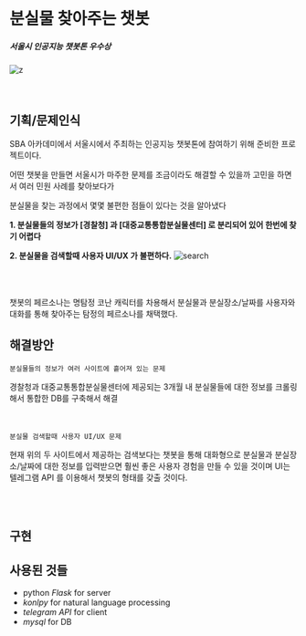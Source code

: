 # 분실물 찾아주는 챗봇
##### 서울시 인공지능 챗봇톤 우수상 
![z](https://user-images.githubusercontent.com/48001039/74924939-b58aaf00-5416-11ea-85c5-d60c7f118c6e.png)
<br><br><br>

## 기획/문제인식

SBA 아카데미에서 서울시에서 주최하는 인공지능 챗봇톤에 참여하기 위해 준비한 프로젝트이다.  

어떤 챗봇을 만들면 서울시가 마주한 문제를 조금이라도 해결할 수 있을까 고민을 하면서 여러 민원 사례를  찾아보다가  

분실물을 찾는 과정에서 몇몇 불편한 점들이 있다는 것을 알아냈다  

__1. 분실물들의 정보가 [경찰청] 과 [대중교통통합분실물센터] 로 분리되어 있어 한번에 찾기 어렵다__

__2. 분실물을 검색할때 사용자 UI/UX 가 불편하다.__
![search](https://user-images.githubusercontent.com/48001039/74925963-7f4e2f00-5418-11ea-87f3-79501d39921b.PNG)

<br><br>

챗봇의 페르소나는 명탐정 코난 캐릭터를 차용해서 분실물과 분실장소/날짜를 사용자와 대화를 통해 찾아주는 탐정의 페르소나를 채택했다.


## 해결방안
```
분실물들의 정보가 여러 사이트에 흩어져 있는 문제
```
경찰청과 대중교통통합분실물센터에 제공되는 3개월 내 분실물들에 대한 정보를 크롤링해서 통합한 DB를 구축해서 해결
<br>
<br>
<br>

```
분실물 검색할때 사용자 UI/UX 문제
```
현재 위의 두 사이트에서 제공하는 검색보다는 챗봇을 통해 대화형으로 분실물과 분실장소/날짜에 대한 정보를 입력받으면 훨씬 좋은 사용자 경험을
만들 수 있을 것이며 UI는 텔레그램 API 를 이용해서 챗봇의 형태를 갖출 것이다.

<br><br>

## 구현 

## 사용된 것들

* python _Flask_ for server
* _konlpy_ for natural language processing
* _telegram API_ for client
* _mysql_ for DB  


